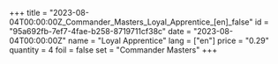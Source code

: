 +++
title = "2023-08-04T00:00:00Z_Commander_Masters_Loyal_Apprentice_[en]_false"
id = "95a692fb-7ef7-4fae-b258-8719711cf38c"
date = "2023-08-04T00:00:00Z"
name = "Loyal Apprentice"
lang = ["en"]
price = "0.29"
quantity = 4
foil = false
set = "Commander Masters"
+++
